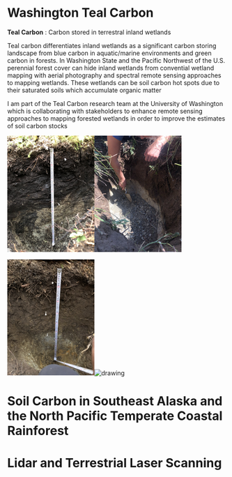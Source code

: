 # Washington Teal Carbon
**Teal Carbon**
: Carbon stored in terrestral inland wetlands

Teal carbon differentiates inland wetlands as a significant carbon storing landscape from blue carbon in aquatic/marine environments and green carbon in forests. 
In Washington State and the Pacific Northwest of the U.S. perennial forest cover can hide inland wetlands from convential wetland mapping with aerial photography 
and spectral remote sensing approaches to mapping wetlands. These wetlands can be soil carbon hot spots due to their saturated soils which accumulate organic matter 


I am part of the Teal Carbon research team at the University of Washington which is collaborating with stakeholders to enhance remote sensing approaches to mapping
forested wetlands in order to improve the estimates of soil carbon stocks

<img src="pictures/IMG_3711.JPG" alt="drawing" width="200"/><img src="pictures/IMG_3828.JPG" alt="drawing" width="200"/>

<img src="pictures/IMG_3860.JPG" alt="drawing" width="200"/><img src="pictures/IMG_3872.JPG" alt="drawing" width="200"/>


# Soil Carbon in Southeast Alaska and the North Pacific Temperate Coastal Rainforest

# Lidar and Terrestrial Laser Scanning
